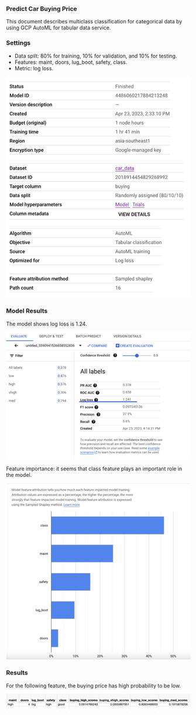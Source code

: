 ### Predict Car Buying Price 
This document describes multiclass classification for categorical data by using GCP AutoML for tabular data service.

### Settings

* Data spilt: 80% for training, 10% for validation, and 10% for testing.
* Features: maint, doors, lug_boot, safety, class.
* Metric: log loss.

![result image](./settings.png)

### Model Results

The model shows log loss is 1.24.

![result image](./log_loss.png)

Feature importance: it seems that class feature plays an important role in the model.

![result image](./feature_importants.png)

### Results

For the following feature, the buying price has high probability to be low.

![result image](./result.png)








